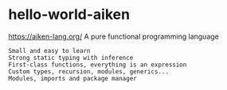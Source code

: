 # hello-world-aiken
https://aiken-lang.org/
A pure functional programming language

    Small and easy to learn
    Strong static typing with inference
    First-class functions, everything is an expression
    Custom types, recursion, modules, generics...
    Modules, imports and package manager
    
